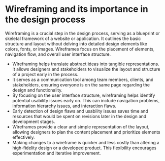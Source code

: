 # Wireframing and its importance in the design process
Wireframing is a crucial step in the design process, serving as a blueprint or skeletal framework of a website or application. It outlines the basic structure and layout without delving into detailed design elements like colors, fonts, or images. Wireframes focus on the placement of elements, navigation flow, and overall user interface structure.

- Wireframing helps translate abstract ideas into tangible representations. It allows designers and stakeholders to visualize the layout and structure of a project early in the process.
- It serves as a communication tool among team members, clients, and stakeholders, ensuring everyone is on the same page regarding the design and functionality.
- By focusing on the user interface structure, wireframing helps identify potential usability issues early on. This can include navigation problems, information hierarchy issues, and interaction flaws.
- Early detection of design flaws and usability issues saves time and resources that would be spent on revisions later in the design and development stages.
- Wireframes provide a clear and simple representation of the layout, allowing designers to plan the content placement and prioritize elements effectively.
- Making changes to a wireframe is quicker and less costly than altering a high-fidelity design or a developed product. This flexibility encourages experimentation and iterative improvement.
